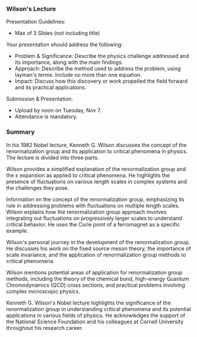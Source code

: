 ### Wilson's Lecture


Presentation Guidelines:
- Max of 3 Slides (not including title)

Your presentation should address the following:
- Problem & Significance: Describe the physics challenge addressed and its importance, along with the main findings.
- Approach: Describe the method used to address the problem, using layman's terms. Include no more than one equation.
- Impact: Discuss how this discovery or work propelled the field forward and its practical applications.

Submission & Presentation:
- Upload by noon on Tuesday, Nov 7.
- Attendance is mandatory.


### Summary

In his 1982 Nobel lecture, Kenneth G. Wilson discusses the concept of the renormalization group and its application to critical phenomena in physics. The lecture is divided into three parts.

Wilson provides a simplified explanation of the renormalization group and the ε expansion as applied to critical phenomena. He highlights the presence of fluctuations on various length scales in complex systems and the challenges they pose.

Information on the concept of the renormalization group, emphasizing its role in addressing problems with fluctuations on multiple length scales. Wilson explains how the renormalization group approach involves integrating out fluctuations on progressively larger scales to understand critical behavior. He uses the Curie point of a ferromagnet as a specific example.

Wilson's personal journey in the development of the renormalization group. He discusses his work on the fixed source meson theory, the importance of scale invariance, and the application of renormalization group methods to critical phenomena.

Wilson mentions potential areas of application for renormalization group methods, including the theory of the chemical bond, high-energy Quantum Chromodynamics (QCD) cross sections, and practical problems involving complex microscopic physics.

Kenneth G. Wilson's Nobel lecture highlights the significance of the renormalization group in understanding critical phenomena and its potential applications in various fields of physics. He acknowledges the support of the National Science Foundation and his colleagues at Cornell University throughout his research career.



